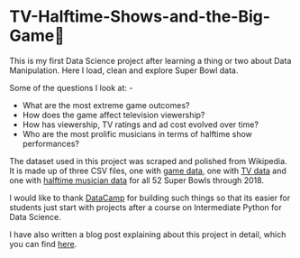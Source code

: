# TV-Halftime-Shows-and-the-Big-Game:football:
This is my first Data Science project after learning a thing or two about Data Manipulation. Here I load, clean and explore Super Bowl data.

Some of the questions I look at: -
- What are the most extreme game outcomes?
- How does the game affect television viewership?
- How has viewership, TV ratings and ad cost evolved over time?
- Who are the most prolific musicians in terms of halftime show performances?

The dataset used in this project was scraped and polished from Wikipedia. It is made up of three CSV files, one with [game data](https://en.wikipedia.org/wiki/List_of_Super_Bowl_champions), one with [TV data](https://en.wikipedia.org/wiki/Super_Bowl_television_ratings) and one with [halftime musician data](https://en.wikipedia.org/wiki/List_of_Super_Bowl_halftime_shows) for all 52 Super Bowls through 2018.

I would like to thank [DataCamp](https://www.datacamp.com/) for building such things so that its easier for students just start with projects after a course on Intermediate Python for Data Science. 

I have also written a blog post explaining about this project in detail, which you can find [here](https://devanshu125.blogspot.com/2020/01/tv-halftime-shows-and-big-game.html).
